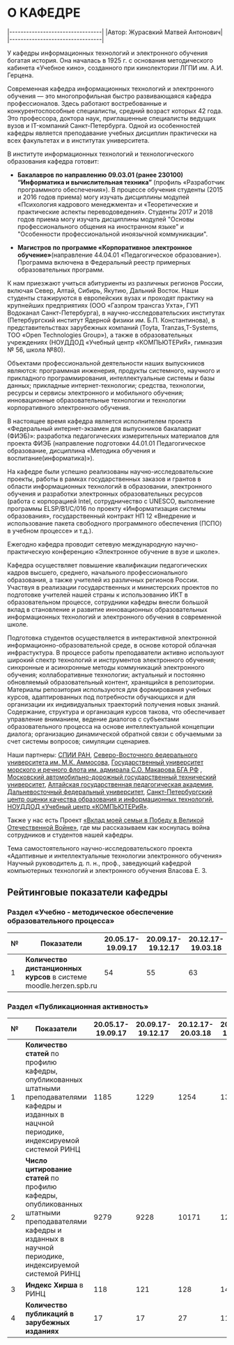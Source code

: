 <!-- Автор верстки: Журавский Матвей Антонович -->
# О КАФЕДРЕ
|---------------------------------|
|Автор: Журасвкий Матвей Антонович|
|---------------------------------|

У кафедры информационных технологий и электронного обучения богатая история. Она началась в 1925 г. с основания методического кабинета «Учебное кино», созданного при кинолектории ЛГПИ им. А.И. Герцена.

Современная кафедра информационных технологий и электронного обучения — это многопрофильная быстро развивающаяся кафедра профессионалов. Здесь работают востребованные и конкурентоспособные специалисты, средний возраст которых 42 года. Это профессора, доктора наук, приглашенные специалисты ведущих вузов и IT-компаний Санкт-Петербурга. Одной из особенностей кафедры является преподавание учебных дисциплин практически на всех факультетах и в институтах университета.

В институте информационных технологий и технологического образования кафедра готовит:

* __Бакалавров по направлению 09.03.01 (ранее 230100) “Информатика и вычислительная техника”__ (профиль «Разработчик программного обеспечения»). В процессе обучения студенты (2015 и 2016 годов приема) могу изучать дисциплины модулей «Психология кадрового менеджмента» и «Теоретические и практические аспекты переводоведения». Студенты 2017 и 2018 годов приема могу изучать дисциплины модулей "Основы професcионального общения на иностранном языке" и "Особенности профеcсиональной иноязычной коммуникации".

* __Магистров по программе «Корпоративное электронное обучение»__(направление 44.04.01 «Педагогическое образование»). Программа включена в Федеральный реестр примерных образовательных программ.

К нам приезжают учиться абитуриенты из различных регионов России, включая Север, Алтай, Сибирь, Якутию, Дальний Восток. Наши студенты стажируются в европейских вузах и проходят практику на крупнейших предприятиях (ООО «Газпром трансгаз Ухта», ГУП Водоканал Санкт-Петербурга), в научно-исследовательских институтах (Петербургский институт Ядерной физики им. Б.П. Константинова), в представительствах зарубежных компаний (Toyta, Tranzas,T-Systems, ТОО «Open Technologies Group»), а также в образовательных учреждениях (НОУДДОД «Учебный центр «КОМПЬЮТЕРиЯ», гимназия № 56, школа №80).

Объектами профессиональной деятельности наших выпускников являются: программная инженерия, продукты системного, научного и прикладного программирования, интеллектуальные системы и базы данных; прикладные интернет-технологии; средства, технологии, ресурсы и сервисы электронного и мобильного обучения; инновационные образовательные технологии и технологии корпоративного электронного обучения.

В настоящее время кафедра является исполнителем проекта «Федеральный интернет-экзамен для выпускников бакалавриат (ФИЭБ)»: разработка педагогических измерительных материалов для проекта ФИЭБ (направление подготовки 44.01.01 Педагогическое образование, дисциплина «Методика обучения и воспитание(информатика)»).

На кафедре были успешно реализованы научно-исследовательские проекты, работы в рамках государственных заказов и грантов в области информационных технологий в образовании, электронного обучения и разработки электронных образовательных ресурсов (работа с корпорацией Intel, сотрудничество с UNESCO, выполнение программы ELSP/B1/C/016 по проекту «Информатизация системы образования», государственный контракт НП 12 «Внедрение и использование пакета свободного программного обеспечения (ПСПО) в учебном процессе» и т.д.).

Ежегодно кафедра проводит сетевую международную научно-практическую конференцию «Электронное обучение в вузе и школе».

Кафедра осуществляет повышение квалификации педагогических кадров высшего, среднего, начального профессионального образования, а также учителей из различных регионов России. Участвуя в реализации государственных и министерских проектов по подготовке учителей нашей страны к использованию ИКТ в образовательном процессе, сотрудники кафедры внесли большой вклад в становление и развитие инновационных образовательных информационных технологий и электронного обучения в современной школе.

Подготовка студентов осуществляется в интерактивной электронной информационно-образовательной среде, в основе которой облачная инфрастуктура. В процессе работы преподаватели активно используют широкий спектр технологий и инструментов электронного обучения; синхронные и асинхронные методы коммуникаций электронного обучения; коллаборативные технологии; актуальный и постоянно обновляемый образовательный контент, хранящийся в репозитории. Материалы репозитория используются для формирования учебных курсов, адаптированных под потребности обучающихся и для организации их индивидуальных траекторий получения новых знаний. Содержание, структура и организация курсов такова, что обеспечивает управление вниманием, ведение диалогов с субъектами образовательного процесса на основе интеллектуальной концепции диалога; организацию динамической обратной связи с обучаемыми за счет системы вопросов; симуляции сценариев.

Наши партнеры: [СПИИ РАН][8], [Северо-Восточного федерального университета им. М.К. Аммосова][2], [Государственный университет морского и речного флота им. адмирала С.О. Макарова][11],[БГА РФ][3] , [Московский автомобильно-дорожный государственный технический университет][5], [Алтайская государственная педагогическая академия][1], [Дальневосточный федеральный университет][10], [Санкт-Петербургский центр оценки качества образования и информационных технологий][15], [НОУДДОД «Учебный центр «КОМПЬЮТЕРиЯ»][9].

Также у нас есть Проект [«Вклад моей семьи в Победу в Великой Отечественной Войне»][14], где мы рассказываем как коснулась война сотрудников и студентов нашей кафедры.

Тема самостоятельного научно-исследовательского проекта
«Адаптивные и интеллектуальные технологии электронного обучения»
Научный руководитель д. п. н., проф., заведующий кафедрой компьютерных
технологий и электронного обучения
Власова Е. З.

## Рейтинговые показатели кафедры

### Раздел «Учебно - методическое обеспечение образовательного процесса»
|№|__Показатели__|20.05.17-19.09.17|20.09.17-19.12.17|20.12.17-19.03.18|20.03.17-19.05.18|20.05.17-19.09.18|20.09.18-19.12.18|
|-|----------|-----------------|-----------------|-----------------|-----------------|-----------------|-----------------| 
|1| __Количество дистанционных курсов__ в системе moodle.herzen.spb.ru|54|55|63|66|85|102|

### Раздел «Публикационная активность»
|№|__Показатели__|20.05.17-19.09.17|20.09.17-19.12.17|20.12.17-20.03.18|20.09.18-19.12.18|
|-|----------|-----------------|-----------------|-----------------|-----------------| 
|1|__Количество статей__ по профилю кафедры, опубликованных штатными преподавателями кафедры и изданных в нацчной периодике, индексируемой системой РИНЦ | 1185 | 1229 | 1254 | 1395 |
|2|__Число цитирование статей__ по профилю кафедры, опубликованных штатными преподавателями кафедры и изданных в научной периодике, индексируемой системой РИНЦ | 9279 | 9228 | 10171 | 12085 |
|3|__Индекс Хирша__ в РИНЦ | 118 | 121 | 128 | 141 |
|4|__Количество публикаций в зарубежных изданиях__| 17 | 17 | 27 | 11 |

[1]:https://www.altspu.ru/
[2]:https://www.s-vfu.ru/
[3]:https://www.bgarf.ru/
[4]:https://etu.ru/
[5]:http://www.madi.ru/
[6]:https://narfu.ru/
[7]:https://itmo.ru/ru/
[8]:http://www.spiiras.nw.ru/
[9]:https://www.computeria.ru/
[10]:https://www.dvfu.ru/
[11]:https://gumrf.ru/
[12]:http://www.sfu-kras.ru/
[13]:http://artnw.ru/news-and-events/zhurnal-sovremennoe-obrazovanie-tradicii-i-innovacii/
[14]:https://ict.herzen.spb.ru/department/about-us/ww2
[15]:https://rcokoit.ru/
